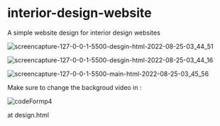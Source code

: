 # interior-design-website
A simple website design for interior design websites 



![screencapture-127-0-0-1-5500-desgin-html-2022-08-25-03_44_51](https://user-images.githubusercontent.com/92924350/186549056-6648ab13-2bfc-4e49-bef8-9f034029058b.png)



![screencapture-127-0-0-1-5500-desgin-html-2022-08-25-03_44_16](https://user-images.githubusercontent.com/92924350/186549075-bbcf98b8-ae8c-47e9-9bcc-024d87ca1d42.png)




![screencapture-127-0-0-1-5500-main-html-2022-08-25-03_45_56](https://user-images.githubusercontent.com/92924350/186549224-f1c16436-dec7-48a6-906f-d40a23674d89.png)


Make sure to change the backgroud video in :

![codeFormp4](https://user-images.githubusercontent.com/92924350/186549644-9c3ad575-d417-4c28-80c2-79ed3c4ebb91.png)

at design.html
